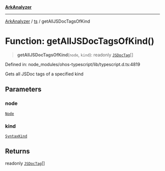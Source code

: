 [**ArkAnalyzer**](../../../../README.md)

***

[ArkAnalyzer](../../../../globals.md) / [ts](../README.md) / getAllJSDocTagsOfKind

# Function: getAllJSDocTagsOfKind()

> **getAllJSDocTagsOfKind**(`node`, `kind`): readonly [`JSDocTag`](../interfaces/JSDocTag.md)[]

Defined in: node\_modules/ohos-typescript/lib/typescript.d.ts:4819

Gets all JSDoc tags of a specified kind

## Parameters

### node

[`Node`](../interfaces/Node.md)

### kind

[`SyntaxKind`](../enumerations/SyntaxKind.md)

## Returns

readonly [`JSDocTag`](../interfaces/JSDocTag.md)[]
